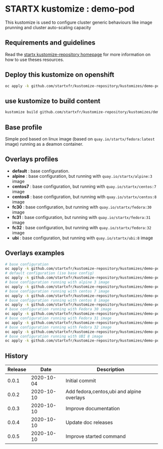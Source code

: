 # STARTX kustomize : demo-pod

This kustomize is used to configure cluster generic behaviours like image prunning and cluster auto-scaling capacity

## Requirements and guidelines

Read the [startx kustomize-repository homepage](https://startxfr.github.io/kustomize-repository) for
more information on how to use theses resources.

## Deploy this kustomize on openshift

```bash
oc apply -k github.com/startxfr/kustomize-repository/kustomizes/demo-pod
```

## use kustomize to build content

```bash
kustomize build github.com/startxfr/kustomize-repository/kustomizes/demo-pod
```

## Base profile

Simple pod based on linux image (based on `quay.io/startx/fedora:latest` image) running as a deamon container.

## Overlays profiles

- **default** : base configuration.
- **alpine** : base configuration, but running with `quay.io/startx/alpine:3` image
- **centos7** : base configuration, but running with `quay.io/startx/centos:7` image
- **centos8** : base configuration, but running with `quay.io/startx/centos:8` image
- **fc30** : base configuration, but running with `quay.io/startx/fedora:30` image
- **fc31** : base configuration, but running with `quay.io/startx/fedora:31` image
- **fc32** : base configuration, but running with `quay.io/startx/fedora:32` image
- **ubi** : base configuration, but running with `quay.io/startx/ubi:8` image

## Overlays examples

```bash
# base configuration
oc apply -k github.com/startxfr/kustomize-repository/kustomizes/demo-pod/base
# default configuration (iso base config)
oc apply -k github.com/startxfr/kustomize-repository/kustomizes/demo-pod/overlays/default
# base configuration running with alpine 3 image
oc apply -k github.com/startxfr/kustomize-repository/kustomizes/demo-pod/overlays/alpine
# base configuration running with centos 7 image
oc apply -k github.com/startxfr/kustomize-repository/kustomizes/demo-pod/overlays/centos7
# base configuration running with centos 8 image
oc apply -k github.com/startxfr/kustomize-repository/kustomizes/demo-pod/overlays/centos8
# base configuration running with Fedora 30 image
oc apply -k github.com/startxfr/kustomize-repository/kustomizes/demo-pod/overlays/fc30
# base configuration running with Fedora 31 image
oc apply -k github.com/startxfr/kustomize-repository/kustomizes/demo-pod/overlays/fc31
# base configuration running with Fedora 32 image
oc apply -k github.com/startxfr/kustomize-repository/kustomizes/demo-pod/overlays/fc32
# base configuration running with UBI 8 image
oc apply -k github.com/startxfr/kustomize-repository/kustomizes/demo-pod/overlays/ubi
```

## History

| Release | Date       | Description
| ------- | ---------- | -----------------------
| 0.0.1   | 2020-10-04 | Initial commit
| 0.0.2   | 2020-10-10 | Add fedora,centos,ubi and alpine overlays
| 0.0.3   | 2020-10-10 | Improve documentation
| 0.0.4   | 2020-10-10 | Update doc releases
| 0.0.5   | 2020-10-10 | Improve started command
